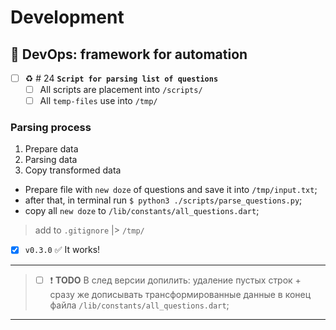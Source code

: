 # Development

## 📜 DevOps: framework for automation

- [ ] ♻️ # 24 **`Script for parsing list of questions`**
  - [ ] All scripts are placement into `/scripts/`
  - [ ] All `temp-files` use into `/tmp/`

### Parsing process

1. Prepare data
2. Parsing data
3. Copy transformed data

- Prepare file with `new doze` of questions and save it into `/tmp/input.txt`;
- after that, in terminal run `$ python3 ./scripts/parse_questions.py`;
- copy all `new doze` to `/lib/constants/all_questions.dart`;

> add to `.gitignore` |> `/tmp/`

- [x] `v0.3.0` ✅ It works!

---

> - [ ] ❗ **TODO** В след версии допилить: удаление пустых строк + сразу же дописывать трансформированные данные в конец файла `/lib/constants/all_questions.dart`;

---
